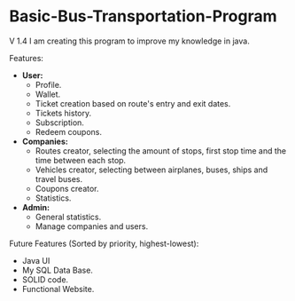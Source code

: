 # Basic-Bus-Transportation-Program
V 1.4
I am creating this program to improve my knowledge in java.
  
Features:  
- **User:**  
  - Profile.  
  - Wallet.  
  - Ticket creation based on route's entry and exit dates.  
  - Tickets history.  
  - Subscription.  
  - Redeem coupons.  
- **Companies:** 
  - Routes creator, selecting the amount of stops, first stop time and the time between each stop.  
  - Vehicles creator, selecting between airplanes, buses, ships and travel buses.  
  - Coupons creator.
  - Statistics.  
- **Admin:**  
  - General statistics.  
  - Manage companies and users. 

Future Features (Sorted by priority, highest-lowest):
- Java UI 
- My SQL Data Base.
- SOLID code.
- Functional Website.

